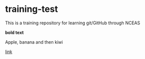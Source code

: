 # training-test
This is a training repository for learning git/GitHub through NCEAS

**bold text**

Apple, banana
and then kiwi

[link](https://github.com/bmahardja)



